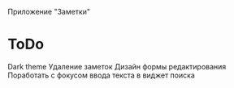Приложение "Заметки"

# ToDo

Dark theme
Удаление заметок
Дизайн формы редактирования
Поработать с фокусом ввода текста в виджет поиска